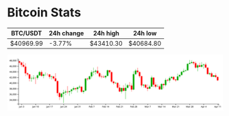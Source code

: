 # Bitcoin Stats

BTC/USDT|24h change|24h high|24h low|
|---|---|---|---|
|$40969.99|-3.77%|$43410.30|$40684.80|

<img src="./chart.svg">
